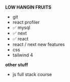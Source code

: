 **LOW HANGIN FRUITS**
- git
- react profiler
- ✅ mysql
- ✅ next
- ✅ react
- react / next new features
- css 
- tailwind 4


**other stuff**
- js full stack course
